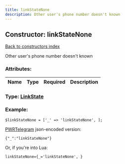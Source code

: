 ```yaml
---
title: linkStateNone
description: Other user's phone number doesn't known
---
```

## Constructor: linkStateNone  
[Back to constructors index](index.md)



Other user's phone number doesn't known

### Attributes:

| Name     |    Type       | Required | Description |
|----------|:-------------:|:--------:|------------:|



### Type: [LinkState](../types/LinkState.md)


### Example:

```
$linkStateNone = ['_' => 'linkStateNone', ];
```  

[PWRTelegram](https://pwrtelegram.xyz) json-encoded version:

```
{"_":"linkStateNone"}
```


Or, if you're into Lua:  


```
linkStateNone={_='linkStateNone', }

```



